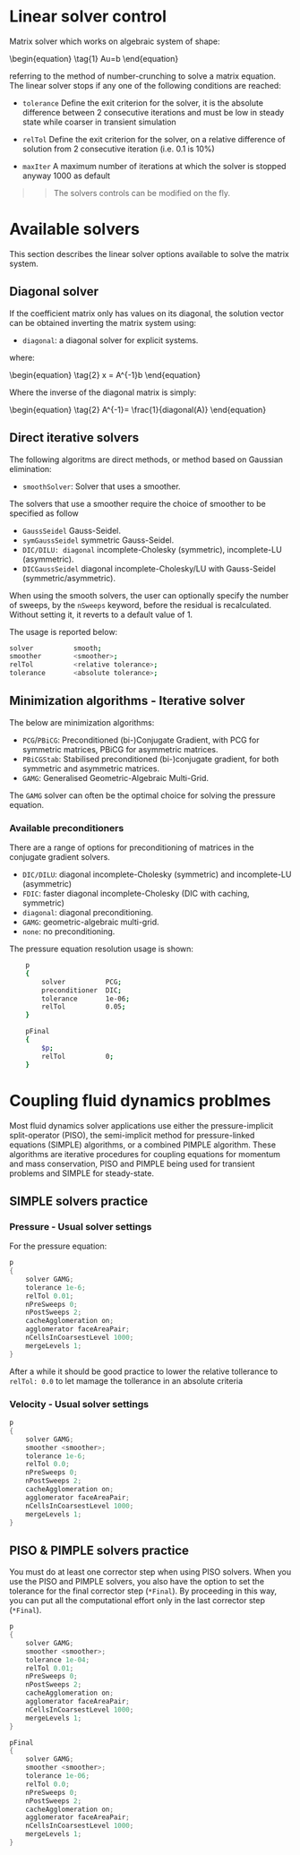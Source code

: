 # Linear solver control

Matrix solver which works on algebraic system of shape:

\begin{equation}
\tag{1}
Au=b
\end{equation}

referring to the method of number-crunching to solve a matrix equation.
The linear solver stops if any one of the following conditions are
reached:

  - ```tolerance``` Define the exit criterion for the solver, it is the
    absolute difference between 2 consecutive iterations and must be low
    in steady state while coarser in transient simulation

  - ```relTol``` Define the exit criterion for the solver, on a relative
    difference of solution from 2 consecutive iteration (i.e. 0.1 is
    10%)

  - ```maxIter``` A maximum number of iterations at which the solver is
    stopped anyway 1000 as default

>> The solvers controls can be modified on the fly.

# Available solvers

This section describes the linear solver options available to solve the matrix system.

## Diagonal solver

If the coefficient matrix only has values on its diagonal, the solution vector can be obtained inverting the matrix system using:

- ```diagonal```: a diagonal solver for explicit systems.

where:

\begin{equation}
\tag{2}
x = A^{-1}b
\end{equation}

Where the inverse of the diagonal matrix is simply:

\begin{equation}
\tag{2}
A^{-1}= \frac{1}{diagonal(A)}
\end{equation}

## Direct iterative solvers

The following algoritms are direct methods, or method based on Gaussian elimination:

- ```smoothSolver```: Solver that uses a smoother.

The solvers that use a smoother require the choice of smoother to be specified as follow

- ```GaussSeidel``` Gauss-Seidel.
- ```symGaussSeidel``` symmetric Gauss-Seidel.
- ```DIC/DILU: diagonal``` incomplete-Cholesky (symmetric), incomplete-LU (asymmetric).
- ```DICGaussSeidel``` diagonal incomplete-Cholesky/LU with Gauss-Seidel (symmetric/asymmetric).

When using the smooth solvers, the user can optionally specify the number of sweeps, by the ```nSweeps```
keyword, before the residual is recalculated. Without setting it, it reverts to a default value of 1.

The usage is reported below:

```sh
solver          smooth;
smoother        <smoother>;
relTol          <relative tolerance>;
tolerance       <absolute tolerance>;
```

##  Minimization algorithms - Iterative solver

The below are minimization algorithms:

- ```PCG```/```PBiCG```: Preconditioned (bi-)Conjugate Gradient, with PCG for symmetric matrices, PBiCG for asymmetric matrices.
- ```PBiCGStab```: Stabilised preconditioned (bi-)conjugate gradient, for both symmetric and asymmetric matrices.
- ```GAMG```: Generalised Geometric-Algebraic Multi-Grid.

The ```GAMG``` solver can often be the optimal choice for solving the pressure equation.

### Available preconditioners

There are a range of options for preconditioning of matrices in the conjugate gradient solvers.

- ```DIC/DILU```: diagonal incomplete-Cholesky (symmetric) and incomplete-LU (asymmetric)
- ```FDIC```: faster diagonal incomplete-Cholesky (DIC with caching, symmetric)
- ```diagonal```: diagonal preconditioning.
- ```GAMG```: geometric-algebraic multi-grid.
- ```none```: no preconditioning.

The pressure equation resolution usage is shown:

```sh
    p
    {
        solver          PCG;
        preconditioner  DIC;
        tolerance       1e-06;
        relTol          0.05;
    }

    pFinal
    {
        $p;
        relTol          0;
    }
```


# Coupling fluid dynamics problmes

Most fluid dynamics solver applications use either the pressure-implicit split-operator (PISO), the semi-implicit 
method for pressure-linked equations (SIMPLE) algorithms, or a combined PIMPLE algorithm. These algorithms are 
iterative procedures for coupling equations for momentum and mass conservation, PISO and PIMPLE being used for 
transient problems and SIMPLE for steady-state.

## SIMPLE solvers practice

### Pressure - Usual solver settings

For the pressure equation:

```c++
p
{
    solver GAMG;
    tolerance 1e-6;
    relTol 0.01;
    nPreSweeps 0;
    nPostSweeps 2;
    cacheAgglomeration on;
    agglomerator faceAreaPair;
    nCellsInCoarsestLevel 1000;
    mergeLevels 1;
}
```

After a while it should be good practice to lower the relative tollerance to ```relTol: 0.0``` to let mamage 
the tollerance in an absolute criteria

### Velocity - Usual solver settings

```c++
p
{
    solver GAMG;
    smoother <smoother>;
    tolerance 1e-6;
    relTol 0.0;
    nPreSweeps 0;
    nPostSweeps 2;
    cacheAgglomeration on;
    agglomerator faceAreaPair;
    nCellsInCoarsestLevel 1000;
    mergeLevels 1;
}
```

## PISO & PIMPLE solvers practice

You must do at least one corrector step when using PISO solvers.
When you use the PISO and PIMPLE solvers, you also have the option to set the
tolerance for the final corrector step (```*Final```).
By proceeding in this way, you can put all the computational effort only in the last
corrector step (```*Final```).

```c++
p
{
    solver GAMG;
    smoother <smoother>;
    tolerance 1e-04;
    relTol 0.01;
    nPreSweeps 0;
    nPostSweeps 2;
    cacheAgglomeration on;
    agglomerator faceAreaPair;
    nCellsInCoarsestLevel 1000;
    mergeLevels 1;
}

pFinal
{
    solver GAMG;
    smoother <smoother>;
    tolerance 1e-06;
    relTol 0.0;
    nPreSweeps 0;
    nPostSweeps 2;
    cacheAgglomeration on;
    agglomerator faceAreaPair;
    nCellsInCoarsestLevel 1000;
    mergeLevels 1;
}
```

<!--  Script to show the footer   -->
<html>
<script
    src="https://code.jquery.com/jquery-3.3.1.js"
    integrity="sha256-2Kok7MbOyxpgUVvAk/HJ2jigOSYS2auK4Pfzbm7uH60="
    crossorigin="anonymous">
</script>
<script>
$(function(){
  $("#footer").load("../../../footers/footer_third_level_depth.html");
});
</script>
<body>
<div id="footer"></div>
</body>
</html>
